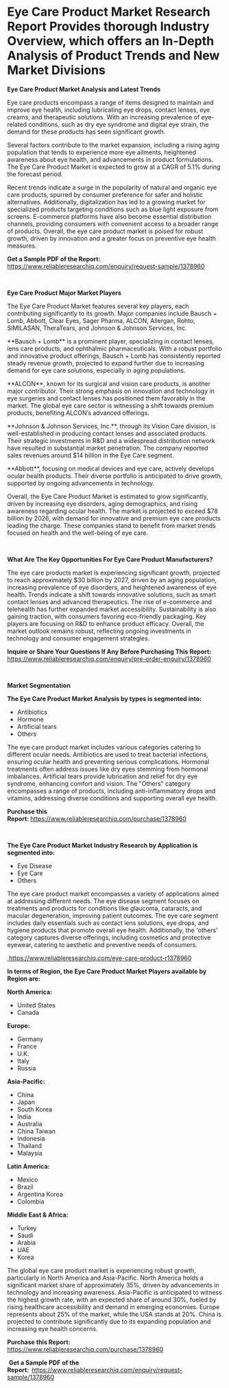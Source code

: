 <p><h1>Eye Care Product Market Research Report Provides thorough Industry Overview, which offers an In-Depth Analysis of Product Trends and New Market Divisions</h1></p><p><strong>Eye Care Product Market Analysis and Latest Trends</strong></p>
<p><p>Eye care products encompass a range of items designed to maintain and improve eye health, including lubricating eye drops, contact lenses, eye creams, and therapeutic solutions. With an increasing prevalence of eye-related conditions, such as dry eye syndrome and digital eye strain, the demand for these products has seen significant growth. </p><p>Several factors contribute to the market expansion, including a rising aging population that tends to experience more eye ailments, heightened awareness about eye health, and advancements in product formulations. The Eye Care Product Market is expected to grow at a CAGR of 5.1% during the forecast period.</p><p>Recent trends indicate a surge in the popularity of natural and organic eye care products, spurred by consumer preference for safer and holistic alternatives. Additionally, digitalization has led to a growing market for specialized products targeting conditions such as blue light exposure from screens. E-commerce platforms have also become essential distribution channels, providing consumers with convenient access to a broader range of products. Overall, the eye care product market is poised for robust growth, driven by innovation and a greater focus on preventive eye health measures.</p></p>
<p><strong>Get a Sample PDF of the Report:&nbsp;</strong> <a href="https://www.reliableresearchiq.com/enquiry/request-sample/1378960?utm_campaign=3271&utm_medium=2&utm_source=Github&utm_content=ia&utm_term=19042025&utm_id=eye-care-product">https://www.reliableresearchiq.com/enquiry/request-sample/1378960</a></p>
<p>&nbsp;</p>
<p><strong>Eye Care Product Major Market Players</strong></p>
<p><p>The Eye Care Product Market features several key players, each contributing significantly to its growth. Major companies include Bausch + Lomb, Abbott, Clear Eyes, Sager Pharma, ALCON, Allergan, Rohto, SIMILASAN, TheraTears, and Johnson & Johnson Services, Inc.</p><p>**Bausch + Lomb** is a prominent player, specializing in contact lenses, lens care products, and ophthalmic pharmaceuticals. With a robust portfolio and innovative product offerings, Bausch + Lomb has consistently reported steady revenue growth, projected to expand further due to increasing demand for eye care solutions, especially in aging populations.</p><p>**ALCON**, known for its surgical and vision care products, is another major contributor. Their strong emphasis on innovation and technology in eye surgeries and contact lenses has positioned them favorably in the market. The global eye care sector is witnessing a shift towards premium products, benefiting ALCON’s advanced offerings.</p><p>**Johnson & Johnson Services, Inc.**, through its Vision Care division, is well-established in producing contact lenses and associated products. Their strategic investments in R&D and a widespread distribution network have resulted in substantial market penetration. The company reported sales revenues around $14 billion in the Eye Care segment.</p><p>**Abbott**, focusing on medical devices and eye care, actively develops ocular health products. Their diverse portfolio is anticipated to drive growth, supported by ongoing advancements in technology.</p><p>Overall, the Eye Care Product Market is estimated to grow significantly, driven by increasing eye disorders, aging demographics, and rising awareness regarding ocular health. The market is projected to exceed $78 billion by 2026, with demand for innovative and premium eye care products leading the charge. These companies stand to benefit from market trends focused on health and the well-being of eye care.</p></p>
<p>&nbsp;</p>
<p><strong>What Are The Key Opportunities For Eye Care Product Manufacturers?</strong></p>
<p><p>The eye care products market is experiencing significant growth, projected to reach approximately $30 billion by 2027, driven by an aging population, increasing prevalence of eye disorders, and heightened awareness of eye health. Trends indicate a shift towards innovative solutions, such as smart contact lenses and advanced therapeutics. The rise of e-commerce and telehealth has further expanded market accessibility. Sustainability is also gaining traction, with consumers favoring eco-friendly packaging. Key players are focusing on R&D to enhance product efficacy. Overall, the market outlook remains robust, reflecting ongoing investments in technology and consumer engagement strategies.</p></p>
<p><strong>Inquire or Share Your Questions If Any Before Purchasing This Report:</strong> <a href="https://www.reliableresearchiq.com/enquiry/pre-order-enquiry/1378960?utm_campaign=3271&utm_medium=2&utm_source=Github&utm_content=ia&utm_term=19042025&utm_id=eye-care-product">https://www.reliableresearchiq.com/enquiry/pre-order-enquiry/1378960</a></p>
<p>&nbsp;</p>
<p><strong>Market Segmentation</strong></p>
<p><strong>The Eye Care Product Market Analysis by types is segmented into:</strong></p>
<p><ul><li>Antibiotics</li><li>Hormone</li><li>Artificial tears</li><li>Others</li></ul></p>
<p><p>The eye care product market includes various categories catering to different ocular needs. Antibiotics are used to treat bacterial infections, ensuring ocular health and preventing serious complications. Hormonal treatments often address issues like dry eyes stemming from hormonal imbalances. Artificial tears provide lubrication and relief for dry eye syndrome, enhancing comfort and vision. The "Others" category encompasses a range of products, including anti-inflammatory drops and vitamins, addressing diverse conditions and supporting overall eye health.</p></p>
<p><strong>Purchase this Report:&nbsp;</strong><a href="https://www.reliableresearchiq.com/purchase/1378960?utm_campaign=3271&utm_medium=2&utm_source=Github&utm_content=ia&utm_term=19042025&utm_id=eye-care-product">https://www.reliableresearchiq.com/purchase/1378960</a></p>
<p>&nbsp;</p>
<p><strong>The Eye Care Product Market Industry Research by Application is segmented into:</strong></p>
<p><ul><li>Eye Disease</li><li>Eye Care</li><li>Others</li></ul></p>
<p><p>The eye care product market encompasses a variety of applications aimed at addressing different needs. The eye disease segment focuses on treatments and products for conditions like glaucoma, cataracts, and macular degeneration, improving patient outcomes. The eye care segment includes daily essentials such as contact lens solutions, eye drops, and hygiene products that promote overall eye health. Additionally, the 'others' category captures diverse offerings, including cosmetics and protective eyewear, catering to aesthetic and preventive needs of consumers.</p></p>
<p><a href="https://www.reliableresearchiq.com/eye-care-product-r1378960?utm_campaign=3271&utm_medium=2&utm_source=Github&utm_content=ia&utm_term=19042025&utm_id=eye-care-product">&nbsp;https://www.reliableresearchiq.com/eye-care-product-r1378960</a></p>
<p><strong>In terms of Region, the Eye Care Product Market Players available by Region are:</strong></p>
<p>
    <p> <strong> North America: </strong>
        <ul>
            <li>United States</li>
            <li>Canada</li>
        </ul>
        </p> 
    <p> <strong> Europe: </strong>
        <ul>
            <li>Germany</li>
            <li>France</li>
            <li>U.K.</li>
            <li>Italy</li>
            <li>Russia</li>
        </ul>
        </p> 
    <p> <strong> Asia-Pacific: </strong>
        <ul>
            <li>China</li>
            <li>Japan</li>
            <li>South Korea</li>
            <li>India</li>
            <li>Australia</li>
            <li>China Taiwan</li>
            <li>Indonesia</li>
            <li>Thailand</li>
            <li>Malaysia</li>
        </ul>
        </p> 
    <p> <strong> Latin America: </strong>
        <ul>
            <li>Mexico</li>
            <li>Brazil</li>
            <li>Argentina Korea</li>
            <li>Colombia</li>
        </ul>
        </p> 
    <p> <strong> Middle East & Africa: </strong>
        <ul>
            <li>Turkey</li>
            <li>Saudi</li>
            <li>Arabia</li>
            <li>UAE</li>
            <li>Korea</li>
        </ul>
    </p>
    </p>
<p><p>The global eye care product market is experiencing robust growth, particularly in North America and Asia-Pacific. North America holds a significant market share of approximately 35%, driven by advancements in technology and increasing awareness. Asia-Pacific is anticipated to witness the highest growth rate, with an expected share of around 30%, fueled by rising healthcare accessibility and demand in emerging economies. Europe represents about 25% of the market, while the USA stands at 20%. China is projected to contribute significantly due to its expanding population and increasing eye health concerns.</p></p>
<p><strong>Purchase this Report: </strong><a href="https://www.reliableresearchiq.com/purchase/1378960?utm_campaign=3271&utm_medium=2&utm_source=Github&utm_content=ia&utm_term=19042025&utm_id=eye-care-product">https://www.reliableresearchiq.com/purchase/1378960</a></p>
<p>&nbsp;<strong>Get a Sample PDF of the Report:&nbsp;&nbsp;</strong><a href="https://www.reliableresearchiq.com/enquiry/request-sample/1378960?utm_campaign=3271&utm_medium=2&utm_source=Github&utm_content=ia&utm_term=19042025&utm_id=eye-care-product">https://www.reliableresearchiq.com/enquiry/request-sample/1378960</a></p>
<p><strong></strong></p>
<p><p></p><p></p><p></p></p>